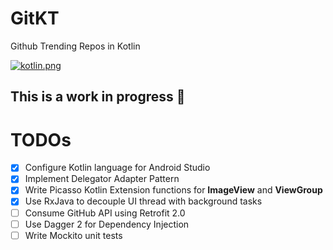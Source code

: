 # GitKT
Github Trending Repos in Kotlin

[![kotlin.png](https://s5.postimg.org/88qz3fwg7/kotlin.png)](https://postimg.org/image/b2u4gvymb/)

## **This is a work in progress** :construction_worker:


# TODOs
- [x] Configure Kotlin language for Android Studio
- [x] Implement Delegator Adapter Pattern
- [X] Write Picasso Kotlin Extension functions for __ImageView__ and __ViewGroup__
- [X] Use RxJava to decouple UI thread with background tasks
- [ ] Consume GitHub API using Retrofit 2.0 
- [ ] Use Dagger 2 for Dependency Injection
- [ ] Write Mockito unit tests

